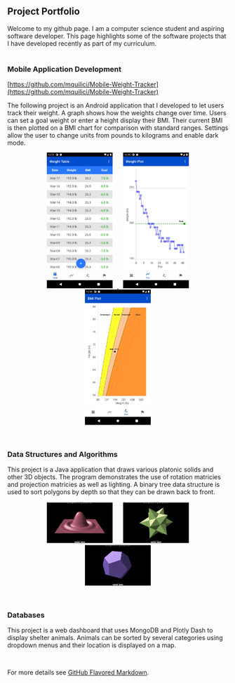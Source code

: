 ## Project Portfolio
 
Welcome to my github page. I am a computer science student and aspiring software developer. This page highlights some of the software projects that I have developed recently as part of my curriculum.<br/><br/>

### Mobile Application Development
[https://github.com/mquilici/Mobile-Weight-Tracker](https://github.com/mquilici/Mobile-Weight-Tracker)

The following project is an Android application that I developed to let users track their weight. A graph shows how the weights change over time. Users can set a goal weight or enter a height display their BMI. Their current BMI is then plotted on a BMI chart for comparison with standard ranges. Settings allow the user to change units from pounds to kilograms and enable dark mode.

<p align="center"><a href="https://github.com/mquilici/Mobile-Weight-Tracker">
     <img src="/images/Weight_Tracker_Table.jpeg" alt="alt text" width="150px" hspace="10">
     <img src="/images/Weight_Tracker_Plot.jpeg" alt="alt text" width="150px" hspace="10">
     <img src="/images/Weight_Tracker_BMI.jpeg" alt="alt text" width="150px" hspace="10">
</a></p>
<br/>

### Data Structures and Algorithms
This project is a Java application that draws various platonic solids and other 3D objects. The program demonstrates the use of rotation matricies and projection matricies as well as lighting. A binary tree data structure is used to sort polygons by depth so that they can be drawn back to front.

<p align="center">
     <img src="/images/Shapes_Sync.jpg" alt="alt text" width="150px" hspace="10">
     <img src="/images/Shapes_Stellated.jpg" alt="alt text" width="150px" hspace="10">
     <img src="/images/Shapes_Dodecahedron.jpg" alt="alt text" width="150px" hspace="10">
</p>
<br/>

### Databases
This project is a web dashboard that uses MongoDB and Plotly Dash to display shelter animals. Animals can be sorted by several categories using dropdown menus and their location is displayed on a map.

<br/>

For more details see [GitHub Flavored Markdown](https://guides.github.com/features/mastering-markdown/).
